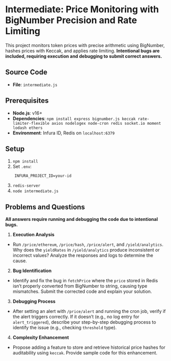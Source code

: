 # Intermediate: Price Monitoring with BigNumber Precision and Rate Limiting

This project monitors token prices with precise arithmetic using BigNumber, hashes prices with Keccak, and applies rate limiting. **Intentional bugs are included, requiring execution and debugging to submit correct answers.**

## Source Code
- **File**: `intermediate.js`

## Prerequisites
- **Node.js**: v16+
- **Dependencies**: `npm install express bignumber.js keccak rate-limiter-flexible axios nodelogex node-cron redis socket.io moment lodash ethers`
- **Environment**: Infura ID, Redis on `localhost:6379`

## Setup
1. `npm install`
2. Set `.env`:
```
	INFURA_PROJECT_ID=your-id
```
3. `redis-server`
4. `node intermediate.js`

## Problems and Questions
**All answers require running and debugging the code due to intentional bugs.**

1. **Execution Analysis**  
- Run `/price/ethereum`, `/price/hash`, `/price/alert`, and `/yield/analytics`. Why does the `yieldRates` in `/yield/analytics` produce inconsistent or incorrect values? Analyze the responses and logs to determine the cause.

2. **Bug Identification**  
- Identify and fix the bug in `fetchPrice` where the `price` stored in Redis isn’t properly converted from BigNumber to string, causing type mismatches. Submit the corrected code and explain your solution.

3. **Debugging Process**  
- After setting an alert with `/price/alert` and running the cron job, verify if the alert triggers correctly. If it doesn’t (e.g., no log entry for `alert_triggered`), describe your step-by-step debugging process to identify the issue (e.g., checking `threshold` type).

4. **Complexity Enhancement**  
- Propose adding a feature to store and retrieve historical price hashes for auditability using `keccak`. Provide sample code for this enhancement.
